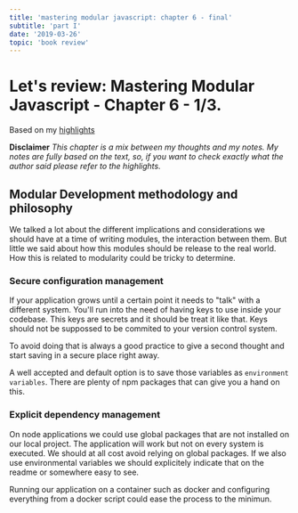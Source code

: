 ```yaml
---
title: 'mastering modular javascript: chapter 6 - final'
subtitle: 'part I'
date: '2019-03-26'
topic: 'book review'
---
```


# Let's review: Mastering Modular Javascript - Chapter 6 - 1/3.

Based on my [highlights](https://github.com/neomaxzero/m-quickreview/blob/master/mastering-modular-js/chapter-06.md)

**Disclaimer**
_This chapter is a mix between my thoughts and my notes.
My notes are fully based on the text, so, if you want to check exactly what the author said please refer to the highlights._

## Modular Development methodology and philosophy

We talked a lot about the different implications and considerations we should have at a time of writing modules, the interaction between them. But little we said about how this modules should be release to the real world. How this is related to modularity could be tricky to determine.

### Secure configuration management

If your application grows until a certain point it needs to "talk" with a different system. You'll run into the need of having keys to use inside your codebase. This keys are secrets and it should be treat it like that. Keys should not be suppossed to be commited to your version control system.

To avoid doing that is always a good practice to give a second thought and start saving in a secure place right away.

A well accepted and default option is to save those variables as `environment variables`. There are plenty of npm packages that can give you a hand on this.

### Explicit dependency management

On node applications we could use global packages that are not installed on our local project. The application will work but not on every system is executed. We should at all cost avoid relying on global packages. If we also use environmental variables we should explicitely indicate that on the readme or somewhere easy to see.

Running our application on a container such as docker and configuring everything from a docker script could ease the process to the minimun.
